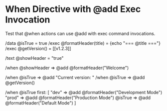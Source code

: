 # When Directive with @add Exec Invocation

Test that @when actions can use @add with exec command invocations.

/data @isTrue = true
/exec @formatHeader(title) = {echo "=== @title ==="}
/exec @getVersion() = [[v1.2.3]]

/text @showHeader = "true"

/when @showHeader => @add @formatHeader("Welcome")

/when @isTrue => @add "Current version: "
/when @isTrue => @add @getVersion()

/when @isTrue first: [
  "dev" => @add @formatHeader("Development Mode")
  "prod" => @add @formatHeader("Production Mode")
  @isTrue => @add @formatHeader("Default Mode")
]